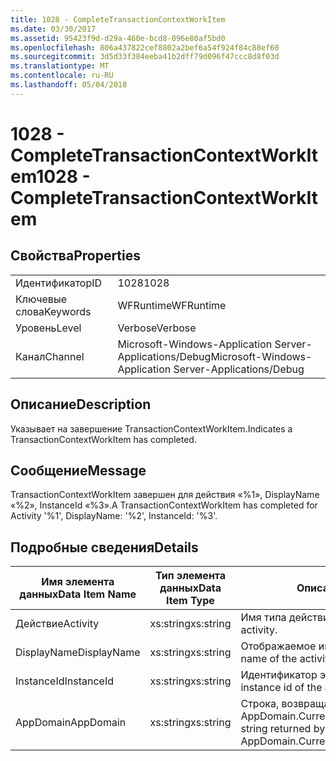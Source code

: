 ```yaml
---
title: 1028 - CompleteTransactionContextWorkItem
ms.date: 03/30/2017
ms.assetid: 95423f9d-d29a-460e-bcd8-096e80af5bd0
ms.openlocfilehash: 806a437822cef8802a2bef6a54f924f84c88ef60
ms.sourcegitcommit: 3d5d33f384eeba41b2dff79d096f47ccc8d8f03d
ms.translationtype: MT
ms.contentlocale: ru-RU
ms.lasthandoff: 05/04/2018
---
```

# <a name="1028---completetransactioncontextworkitem"></a><span data-ttu-id="90ac5-102">1028 - CompleteTransactionContextWorkItem</span><span class="sxs-lookup"><span data-stu-id="90ac5-102">1028 - CompleteTransactionContextWorkItem</span></span>
## <a name="properties"></a><span data-ttu-id="90ac5-103">Свойства</span><span class="sxs-lookup"><span data-stu-id="90ac5-103">Properties</span></span>  
  
|||  
|-|-|  
|<span data-ttu-id="90ac5-104">Идентификатор</span><span class="sxs-lookup"><span data-stu-id="90ac5-104">ID</span></span>|<span data-ttu-id="90ac5-105">1028</span><span class="sxs-lookup"><span data-stu-id="90ac5-105">1028</span></span>|  
|<span data-ttu-id="90ac5-106">Ключевые слова</span><span class="sxs-lookup"><span data-stu-id="90ac5-106">Keywords</span></span>|<span data-ttu-id="90ac5-107">WFRuntime</span><span class="sxs-lookup"><span data-stu-id="90ac5-107">WFRuntime</span></span>|  
|<span data-ttu-id="90ac5-108">Уровень</span><span class="sxs-lookup"><span data-stu-id="90ac5-108">Level</span></span>|<span data-ttu-id="90ac5-109">Verbose</span><span class="sxs-lookup"><span data-stu-id="90ac5-109">Verbose</span></span>|  
|<span data-ttu-id="90ac5-110">Канал</span><span class="sxs-lookup"><span data-stu-id="90ac5-110">Channel</span></span>|<span data-ttu-id="90ac5-111">Microsoft-Windows-Application Server-Applications/Debug</span><span class="sxs-lookup"><span data-stu-id="90ac5-111">Microsoft-Windows-Application Server-Applications/Debug</span></span>|  
  
## <a name="description"></a><span data-ttu-id="90ac5-112">Описание</span><span class="sxs-lookup"><span data-stu-id="90ac5-112">Description</span></span>  
 <span data-ttu-id="90ac5-113">Указывает на завершение TransactionContextWorkItem.</span><span class="sxs-lookup"><span data-stu-id="90ac5-113">Indicates a TransactionContextWorkItem has completed.</span></span>  
  
## <a name="message"></a><span data-ttu-id="90ac5-114">Сообщение</span><span class="sxs-lookup"><span data-stu-id="90ac5-114">Message</span></span>  
 <span data-ttu-id="90ac5-115">TransactionContextWorkItem завершен для действия «%1», DisplayName «%2», InstanceId «%3».</span><span class="sxs-lookup"><span data-stu-id="90ac5-115">A TransactionContextWorkItem has completed for Activity '%1', DisplayName: '%2', InstanceId: '%3'.</span></span>  
  
## <a name="details"></a><span data-ttu-id="90ac5-116">Подробные сведения</span><span class="sxs-lookup"><span data-stu-id="90ac5-116">Details</span></span>  
  
|<span data-ttu-id="90ac5-117">Имя элемента данных</span><span class="sxs-lookup"><span data-stu-id="90ac5-117">Data Item Name</span></span>|<span data-ttu-id="90ac5-118">Тип элемента данных</span><span class="sxs-lookup"><span data-stu-id="90ac5-118">Data Item Type</span></span>|<span data-ttu-id="90ac5-119">Описание</span><span class="sxs-lookup"><span data-stu-id="90ac5-119">Description</span></span>|  
|--------------------|--------------------|-----------------|  
|<span data-ttu-id="90ac5-120">Действие</span><span class="sxs-lookup"><span data-stu-id="90ac5-120">Activity</span></span>|<span data-ttu-id="90ac5-121">xs:string</span><span class="sxs-lookup"><span data-stu-id="90ac5-121">xs:string</span></span>|<span data-ttu-id="90ac5-122">Имя типа действия.</span><span class="sxs-lookup"><span data-stu-id="90ac5-122">The type name of the activity.</span></span>|  
|<span data-ttu-id="90ac5-123">DisplayName</span><span class="sxs-lookup"><span data-stu-id="90ac5-123">DisplayName</span></span>|<span data-ttu-id="90ac5-124">xs:string</span><span class="sxs-lookup"><span data-stu-id="90ac5-124">xs:string</span></span>|<span data-ttu-id="90ac5-125">Отображаемое имя действия.</span><span class="sxs-lookup"><span data-stu-id="90ac5-125">The display name of the activity.</span></span>|  
|<span data-ttu-id="90ac5-126">InstanceId</span><span class="sxs-lookup"><span data-stu-id="90ac5-126">InstanceId</span></span>|<span data-ttu-id="90ac5-127">xs:string</span><span class="sxs-lookup"><span data-stu-id="90ac5-127">xs:string</span></span>|<span data-ttu-id="90ac5-128">Идентификатор экземпляра действия.</span><span class="sxs-lookup"><span data-stu-id="90ac5-128">The instance id of the activity.</span></span>|  
|<span data-ttu-id="90ac5-129">AppDomain</span><span class="sxs-lookup"><span data-stu-id="90ac5-129">AppDomain</span></span>|<span data-ttu-id="90ac5-130">xs:string</span><span class="sxs-lookup"><span data-stu-id="90ac5-130">xs:string</span></span>|<span data-ttu-id="90ac5-131">Строка, возвращаемая AppDomain.CurrentDomain.FriendlyName.</span><span class="sxs-lookup"><span data-stu-id="90ac5-131">The string returned by AppDomain.CurrentDomain.FriendlyName.</span></span>|
